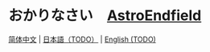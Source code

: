 # おかりなさい　[AstroEndfield](https://astro.endfield.icu/)

[简体中文](./README.md)
| [日本語（TODO）](./README.ja.md)
| [English (TODO)](./README.en.md)
